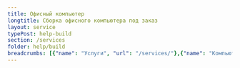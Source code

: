 ```yaml
---
title: Офисный компьютер
longtitle: Сборка офисного компьютера под заказ
layout: service
typePost: help-build
section: /services
folder: help/build
breadcrumbs: [{"name": "Услуги", "url": "/services/"},{"name": "Компьютерная помощь", "url": "/services/help/"},{"name": "Сборка компьютера", "url": "/services/help/build/"}]
---
```

